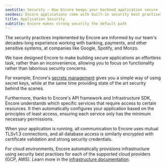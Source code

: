 ```yaml
---
seotitle: Security – How Encore keeps your backend application secure
seodesc: Encore applications come with built-in security best practises. See how Encore keeps your application secure by default.
title: Application Security
subtitle: Encore makes strong security the default path
---
```


The security practices implemented by Encore are informed by our team's decades-long experience working with banking, payments, and other sensitive systems, at companies like Google, Spotify, and Monzo.

We have designed Encore to make building secure applications an effortless task, rather than an inconvenience, allowing you to focus on functionality rather than laborious security concerns.

For example, Encore's [secrets management](/docs/primitives/secrets) gives you a simple way of using secret keys, while at the same time providing state of the art security behind the scenes.

Furthermore, thanks to Encore's API framework and Infrastructure SDK, Encore understands which specific services that require access to certain resources. It then automatically configures your application based on the principles of least access, ensuring each service only has the minimum necessary permissions.

When your application is running, all communication to Encore uses mutual TLSv1.3 connections, and all database access is similarly encrypted with certificate validation and strong security credentials.

For cloud environments, Encore automatically provisions infrastructure using security best practises for each of the supported cloud providers (GCP, AWS). Learn more in the [infrastructure documentation](/docs/deploy/infra).